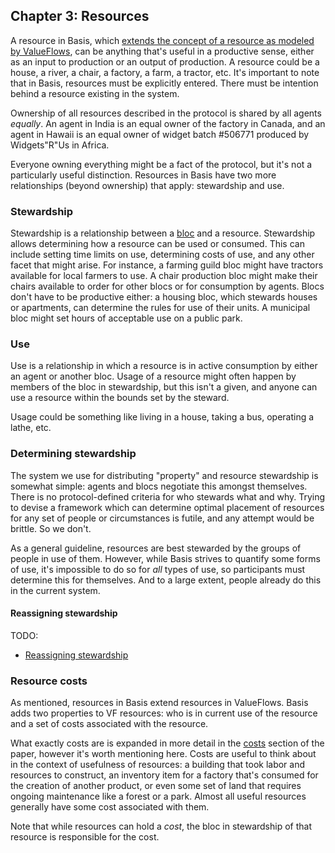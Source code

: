 ## Chapter 3: Resources

A resource in Basis, which [extends the concept of a resource as modeled by ValueFlows][resources-vf], can be anything that's useful in a productive sense, either as an input to production or an output of production. A resource could be a house, a river, a chair, a factory, a farm, a tractor, etc. It's important to note that in Basis, resources must be explicitly entered. There must be intention behind a resource existing in the system.

Ownership of all resources described in the protocol is shared by all agents *equally*. An agent in India is an equal owner of the factory in Canada, and an agent in Hawaii is an equal owner of widget batch #506771 produced by Widgets"R"Us in Africa.

Everyone owning everything might be a fact of the protocol, but it's not a particularly useful distinction. Resources in Basis have two more relationships (beyond ownership) that apply: stewardship and use.

### Stewardship

Stewardship is a relationship between a [bloc] and a resource. Stewardship allows determining how a resource can be used or consumed. This can include setting time limits on use, determining costs of use, and any other facet that might arise. For instance, a farming guild bloc might have tractors available for local farmers to use. A chair production bloc might make their chairs available to order for other blocs or for consumption by agents. Blocs don't have to be productive either: a housing bloc, which stewards houses or apartments, can determine the rules for use of their units. A municipal bloc might set hours of acceptable use on a public park.

### Use

Use is a relationship in which a resource is in active consumption by either an agent or another bloc. Usage of a resource might often happen by members of the bloc in stewardship, but this isn't a given, and anyone can use a resource within the bounds set by the steward.

Usage could be something like living in a house, taking a bus, operating a lathe, etc.

### Determining stewardship

The system we use for distributing "property" and resource stewardship is somewhat simple: agents and blocs negotiate this amongst themselves. There is no protocol-defined criteria for who stewards what and why. Trying to devise a framework which can determine optimal placement of resources for any set of people or circumstances is futile, and any attempt would be brittle. So we don't.

As a general guideline, resources are best stewarded by the groups of people in use of them. However, while Basis strives to quantify some forms of use, it's impossible to do so for *all* types of use, so participants must determine this for themselves. And to a large extent, people already do this in the current system.

#### Reassigning stewardship

TODO:

- [Reassigning stewardship](https://github.com/basisproject/tracker/issues/134)

### Resource costs

As mentioned, resources in Basis extend resources in ValueFlows. Basis adds two properties to VF resources: who is in current use of the resource and a set of costs associated with the resource.

What exactly costs are is expanded in more detail in the [costs] section of the paper, however it's worth mentioning here. Costs are useful to think about in the context of usefulness of resources: a building that took labor and resources to construct, an inventory item for a factory that's consumed for the creation of another product, or even some set of land that requires ongoing maintenance like a forest or a park. Almost all useful resources generally have some cost associated with them.

Note that while resources can hold a *cost*, the bloc in stewardship of that resource is responsible for the cost.

[bloc]: #chapter-4-blocs
[costs]: #costs
[resources-vf]: https://www.valueflo.ws/concepts/resources/

